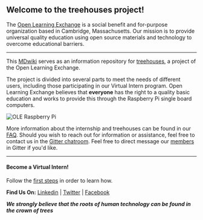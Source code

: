 ## Welcome to the treehouses project!

The [Open Learning Exchange](http://www.ole.org/) is a social benefit and for-purpose organization based in Cambridge, Massachusetts. Our mission is to provide universal quality education using open source materials and technology to overcome educational barriers.

---

This [MDwiki](https://dynalon.github.io/mdwiki/#!index.md) serves as an information repository for [treehouses](https://github.com/treehouses), a project of the Open Learning Exchange.


The  project is divided into several parts to meet the needs of different users, including those participating in our Virtual Intern program. Open Learning Exchange believes that **everyone** has the right to a quality basic education and works to provide this through the Raspberry Pi single board computers. 

![OLE Raspberry Pi](./images/OLE_RPi.png)

More information about the internship and treehouses can be found in our [FAQ](https://treehouses.io/#!./pages/vi/faq.md#General_Internship_Questions). 
Should you wish to reach out for information or assistance, feel free to contact us in the [Gitter chatroom](https://gitter.im/treehouses/Lobby). Feel free to direct message our [members](./pages/vi/team.md) in Gitter if you'd like.

---

#### Become a Virtual Intern!
Follow the [first steps](pages/vi/firststeps.md) in order to learn how.

**Find Us On:** [Linkedin](https://www.linkedin.com/company/open-learning-exchange) | [Twitter](https://twitter.com/oleorg) | [Facebook](https://www.facebook.com/openlearningexchange/)

***We strongly believe that the roots of human technology can be found in the crown of trees***
